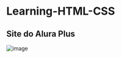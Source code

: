 # Learning-HTML-CSS
## Site do Alura Plus
![image](https://github.com/Carvalho-BCB/Learning-HTML-CSS/assets/144745701/dceccbcd-f3cf-480d-a5d6-6b7610d0bed5)

